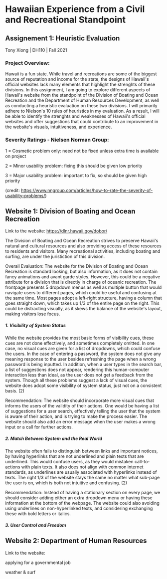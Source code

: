 # Hawaiian Experience from a Civil and Recreational Standpoint

## Assignement 1: Heuristic Evaluation

Tony Xiong | DH110 | Fall 2021

### Project Overview:
Hawaii is a fun state. While travel and recreations are some of the biggest source of reputation and income for the state, the designs of Hawaii's official websites lack many elements that highlight the strenghts of these divisions. In this assignment, I am going to explore different aspects of Hawaii's website from the standpoint of the Division of Boating and Ocean Recreation and the Department of Human Resources Development, as well as conducting a heuristic evaluation on these two divisions. I will primarily adhere to Nielson's 10 rules of heuristics in my evaluation. As a result, I will be able to identify the strenghts and weaknesses of Hawaii's official websites and offer suggestions that could contribute to an improvement in the website's visuals, intuitiveness, and experience.

### Severity Ratings - Nielsen Norman Group:

1 = Cosmetic problem only: need not be fixed unless extra time is available on project

2 = Minor usability problem: fixing this should be given low priority

3 = Major usability problem: important to fix, so should be given high priority


(credit: https://www.nngroup.com/articles/how-to-rate-the-severity-of-usability-problems/)

## Website 1: Division of Boating and Ocean Recreation

Link to the website: https://dlnr.hawaii.gov/dobor/

The Division of Boating and Ocean Recreation strives to preserve Hawaii's natural and cultural resources and also providing access of these resources to residents and visitors. Many recreational activities, including boating and surfing, are under the juristiction of this division.

Overall Evaluation: The website for the Division of Boating and Ocean Recreation is standard looking, but also information, as it does not contain fancy animations and avant garde styles. However, this could be a negative attribute for a division that is directly in charge of oceanic recreation. The frontpage presents 5 dropdown menus as well as multiple button that would navigate users to different pages, which could be useful and confusing at the same time. Most pages adopt a left-right structure, having a column that goes straight down, which takes up 1/3 of the entire page on the right. This could be distracting visually, as it skews the balance of the website's layout, making visitors lose focus.

##### 1. Visibility of System Status

While the website provides the most basic forms of visibility cues, these cues are not done effectively, and sometimes completely omitted. In one case, no visual cues are given for a list of dropdowns, which could confuse the users. In the case of entering a password, the system does not give any meaning response to the user besides refreshing the page when a wrong password is being inputted. In addition, when a user types in the search bar, a list of suggestions does not appear, rendering this human-computer interaction less than ideal, as the user does not get a feedback from the system. Though all these problems suggest a lack of visual cues, the website does adopt some visibility of system status, just not on a consistent basis. (2)

Recommendation: The website should incorporate more visual cues that informs the users of the validity of their actions. One  would be having a list of suggestions for a user search, effectively telling the user that the system is aware of their action, and is trying to make the process easier. The website should also add an error message when the user makes a wrong input or a call for further actions.

##### 2. Match Between System and the Real World
The website often fails to distinguish between links and important notices, by having hyperlinks that are not underlined and plain texts that are underlined. This would confuse users, as they would mistaken call-to-actions with plain texts. It also does not align with common internet standards, as underlines are usually associated with hyperlinks instead of texts. The right 1/3 of the website stays the same no matter what sub-page the user is on, which is both not intuitive and confusing. (2)

Recommendation: Instead of having a stationary section on every page, we should consider adding either an extra dropdown menu or having these information at the bottom of the webpage. The website could also avoiding using underlines on non-hyperlinked texts, and considering exchanging these with bold letters or italics.

##### 3. User Control and Freedom



## Website 2: Department of Human Resources

Link to the website:

applying for a governmental job

weather & surf
